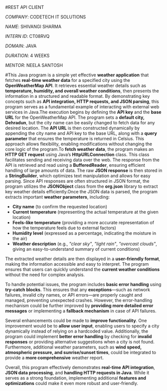 #REST API CLIENT

*COMPANY*: CODETECH IT SOLUTIONS

*NAME*: SHIVANGI SHARMA

*INTERN ID*: CT08RVQ

*DOMAIN*: JAVA

*DURATION*: 4 WEEKS

*MENTOR*: NEELA SANTOSH

#This Java program is a simple yet effective **weather application** that fetches **real-time weather data** for a specified city using the **OpenWeatherMap API**. It retrieves essential weather details such as **temperature, humidity, and overall weather conditions**, then presents the information in a structured and readable format. By demonstrating key concepts such as **API integration, HTTP requests, and JSON parsing**, this program serves as a fundamental example of interacting with external web services in Java.The execution begins by defining the **API key** and the **base URL** for the OpenWeatherMap API. The program sets a **default city, Dehradun**, but the city name can be easily changed to fetch data for any desired location. The **API URL** is then constructed dynamically by appending the city name and API key to the base URL, along with a **query parameter** that ensures the temperature is returned in Celsius. This approach allows flexibility, enabling modifications without changing the core logic of the program.To **fetch weather data**, the program makes an **HTTP GET request** using Java’s **HttpURLConnection** class. This class facilitates sending and receiving data over the web. The response from the API is retrieved and read using a **BufferedReader**, ensuring efficient handling of large amounts of data. The raw **JSON response** is then stored in a **StringBuilder**, which optimizes text manipulation and allows for easy parsing. Since API responses are often structured in JSON format, the program utilizes the **JSONObject** class from the **org.json** library to extract key weather details efficiently.Once the JSON data is parsed, the program extracts important **weather parameters**, including:  
- **City name** (to confirm the requested location)  
- **Current temperature** (representing the actual temperature at the given location)  
- **Feels-like temperature** (providing a more accurate representation of how the temperature feels due to external factors)  
- **Humidity level** (expressed as a percentage, indicating the moisture in the air)  
- **Weather description** (e.g., *"clear sky"*, *"light rain"*, *"overcast clouds"*, giving an easy-to-understand summary of current conditions)  

The extracted weather details are then displayed in a **user-friendly format**, making the information accessible and easy to interpret. The program ensures that users can quickly understand the **current weather conditions** without the need for complex analysis.  

To handle potential issues, the program includes **basic error handling** using **try-catch blocks**. This ensures that any **exceptions**—such as network failures, invalid city names, or API errors—are properly caught and managed, preventing unexpected crashes. However, the error-handling mechanism could be further improved by **providing more detailed error messages** or implementing a **fallback mechanism** in case of API failures.  

Several enhancements could be made to **improve functionality**. One improvement would be to **allow user input**, enabling users to specify a city dynamically instead of relying on a hardcoded value. Additionally, the program could implement **better error handling** by checking for **invalid responses** or providing alternative suggestions when a city is not found. Furthermore, additional weather parameters, such as **wind speed, atmospheric pressure, and sunrise/sunset times**, could be integrated to provide a **more comprehensive** weather report.  

Overall, this program effectively demonstrates **real-time API integration**, **JSON data processing**, and **handling HTTP requests in Java**. While it serves as a strong foundation, implementing additional **features and optimizations** could make it even more robust and user-friendly.
